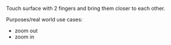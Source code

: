 Touch surface with 2 fingers and bring them closer to each other.

Purposes/real world use cases:
 - zoom out
 - zoom in